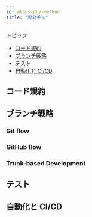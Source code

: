 ```yaml
---
id: mlops-dev-method
title: "開発手法"
---
```


トピック
- [コード規約](#コード規約)
- [ブランチ戦略](#ブランチ戦略)
- [テスト](#テスト)
- [自動化と CI/CD](#自動化と-cicd)
 
## コード規約

## ブランチ戦略
### Git flow
### GitHub flow
### Trunk-based Development


## テスト

## 自動化と CI/CD
